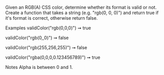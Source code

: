 Given an RGB(A) CSS color, determine whether its format is valid or not. Create a function that takes a string (e.g. "rgb(0, 0, 0)") and return true if it's format is correct, otherwise return false.

Examples
validColor("rgb(0,0,0)") ➞ true

validColor("rgb(0,,0)") ➞ false

validColor("rgb(255,256,255)") ➞ false

validColor("rgba(0,0,0,0.123456789)") ➞ true

Notes
Alpha is between 0 and 1.
